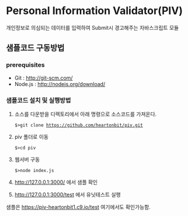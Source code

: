 Personal Information Validator(PIV)
===

개인정보로 의심되는 데이터를 입력하여 Submit시 경고해주는 자바스크립트 모듈

## 샘플코드 구동방법

### prerequisites

* Git : http://git-scm.com/
* Node.js : http://nodejs.org/download/

### 샘플코드 설치 및 실행방법

1. 소스를 다운받을 디렉토리에서 아래 명령으로 소스코드를 가져온다.

    <code>$>git clone https://github.com/heartonbit/piv.git</code>
	
2. piv 폴더로 이동

    <code>$>cd piv</code>
	
3. 웹서버 구동	

    <code>$>node index.js</code>
	
4. http://127.0.0.1:3000/ 에서 샘플 확인

5. http://127.0.0.1:3000/test 에서 유닛테스트 실행

샘플은 https://piv-heartonbit1.c9.io/test 여기에서도 확인가능함.

	


